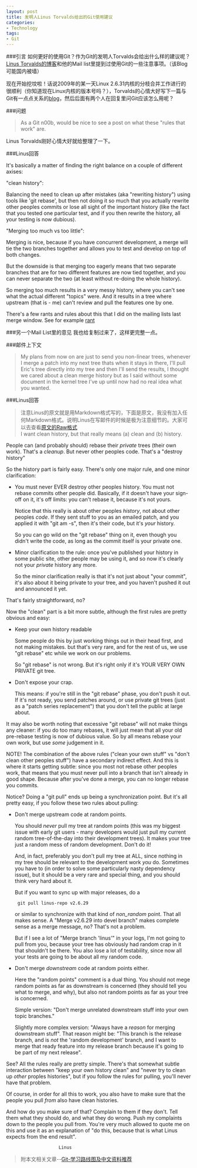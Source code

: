 ```yaml
---
layout: post
title: 发明人Linus Torvalds给出的Git使用建议
categories:
- Technology
tags:
- Git
---
```


###引言
如何更好的使用Git？作为Git的发明人Torvalds会给出什么样的建议呢？
[Linus Torvalds的博客](http://torvalds-family.blogspot.sg/)和他的Mail list里提到过使用Git的一些注意事项。（该Blog可能国内被墙）

现在开始挖坟啦！话说2009年的某一天Linux 2.6.31内核的分枝合并工作进行的很顺利（你知道现在Linux内核的版本号吗？），Torvalds的心情大好写下一篇与Git有一点点关系的[blog](http://torvalds-family.blogspot.sg/2009/06/happiness-is-warm-scm.html)，然后后面有两个人在回复里问Git应该怎么用呢？

###问题
>As a Git n00b, would be nice to see a post on what these "rules that work" are.   

Linus Torvalds刚好心情大好就给整理了一下。

###Linus回答

It's basically a matter of finding the right balance on a couple of different axises:

"clean history":

Balancing the need to clean up after mistakes (aka "rewriting history") using tools like 'git rebase', but then not doing it so much that you actually rewrite other peoples commits or lose all sight of the important history (like the fact that you tested one particular test, and if you then rewrite the history, all your testing is now dubious).

"Merging too much vs too little":

Merging is nice, because if you have concurrent development, a merge will tie the two branches together and allows you to test and develop on top of both changes.

But the downside is that merging too eagerly means that two separate branches that are for two different features are now tied together, and you can never separate the two (at least without re-doing the whole history).

So merging too much results in a very messy history, where you can't see what the actual different "topics" were. And it results in a tree where upstream (that is - me) can't review and pull the features one by one.

There's a few rants and rules about this that I did on the mailing lists last merge window. See for example [rant](http://www.mail-archive.com/dri-devel@lists.sourceforge.net/msg39091.html)

###另一个Mail List里的意见
我也给复制过来了，这样更完整一点。

###邮件上下文
> My plans from now on are just to send you non-linear trees, whenever I 
> merge a patch into my next tree thats when it stays in there, I'll pull 
> Eric's tree directly into my tree and then I'll send the results, I 
> thought we cared about a clean merge history but as I said without some 
> document in the kernel tree I've up until now had no real idea what you 
> wanted.

###Linus回答
> 注意Linus的原文就是用Markdown格式写的，下面是原文，我没有加入任何Markdown格式。说明Linus在写邮件的时候是极为注意细节的。大家可以去查看[原文的Raw格式](http://www.mail-archive.com/dri-devel@lists.sourceforge.net/msg39091.html)   
I want clean history, but that really means (a) clean and (b) history.

People can (and probably should) rebase their _private_ trees (their own 
work). That's a _cleanup_. But never other peoples code. That's a "destroy 
history"

So the history part is fairly easy. There's only one major rule, and one 
minor clarification:

 - You must never EVER destroy other peoples history. You must not rebase 
   commits other people did. Basically, if it doesn't have your sign-off 
   on it, it's off limits: you can't rebase it, because it's not yours.

   Notice that this really is about other peoples _history_, not about 
   other peoples _code_. If they sent stuff to you as an emailed patch, 
   and you applied it with "git am -s", then it's their code, but it's 
   _your_ history.

   So you can go wild on the "git rebase" thing on it, even though you 
   didn't write the code, as long as the commit itself is your private 
   one.

 - Minor clarification to the rule: once you've published your history in 
   some public site, other people may be using it, and so now it's clearly 
   not your _private_ history any more.

   So the minor clarification really is that it's not just about "your 
   commit", it's also about it being private to your tree, and you haven't 
   pushed it out and announced it yet.

That's fairly straightforward, no?

Now the "clean" part is a bit more subtle, although the first rules are 
pretty obvious and easy:

 - Keep your own history readable

   Some people do this by just working things out in their head first, and 
   not making mistakes. but that's very rare, and for the rest of us, we 
   use "git rebase" etc while we work on our problems. 

   So "git rebase" is not wrong. But it's right only if it's YOUR VERY OWN 
   PRIVATE git tree.

 - Don't expose your crap.

   This means: if you're still in the "git rebase" phase, you don't push 
   it out. If it's not ready, you send patches around, or use private git 
   trees (just as a "patch series replacement") that you don't tell the 
   public at large about.

It may also be worth noting that excessive "git rebase" will not make 
things any cleaner: if you do too many rebases, it will just mean that all 
your old pre-rebase testing is now of dubious value. So by all means 
rebase your own work, but use _some_ judgement in it.

NOTE! The combination of the above rules ("clean your own stuff" vs "don't 
clean other peoples stuff") have a secondary indirect effect. And this is 
where it starts getting subtle: since you most not rebase other peoples 
work, that means that you must never pull into a branch that isn't already 
in good shape. Because after you've done a merge, you can no longer rebase 
you commits.

Notice? Doing a "git pull" ends up being a synchronization point. But it's 
all pretty easy, if you follow these two rules about pulling:

 - Don't merge upstream code at random points. 

   You should _never_ pull my tree at random points (this was my biggest 
   issue with early git users - many developers would just pull my current 
   random tree-of-the-day into their development trees). It makes your 
   tree just a random mess of random development. Don't do it!

   And, in fact, preferably you don't pull my tree at ALL, since nothing 
   in my tree should be relevant to the development work _you_ do. 
   Sometimes you have to (in order to solve some particularly nasty 
   dependency issue), but it should be a very rare and special thing, and 
   you should think very hard about it.

   But if you want to sync up with major releases, do a

        git pull linus-repo v2.6.29

   or similar to synchronize with that kind of _non_random_ point. That 
   all makes sense. A "Merge v2.6.29 into devel branch" makes complete 
   sense as a merge message, no? That's not a problem.

   But if I see a lot of "Merge branch 'linus'" in your logs, I'm not 
   going to pull from you, because your tree has obviously had random crap 
   in it that shouldn't be there. You also lose a lot of testability, 
   since now all your tests are going to be about all my random code.

 - Don't merge _downstream_ code at random points either.

   Here the "random points" comment is a dual thing. You should not mege 
   random points as far as downstream is concerned (they should tell you 
   what to merge, and why), but also not random points as far as your tree 
   is concerned.

   Simple version: "Don't merge unrelated downstream stuff into your own 
   topic branches."

   Slightly more complex version: "Always have a _reason_ for merging 
   downstream stuff". That reason might be: "This branch is the release 
   branch, and is _not_ the 'random development' branch, and I want to 
   merge that ready feature into my release branch because it's going to 
   be part of my next release".

See? All the rules really are pretty simple. There's that somewhat subtle 
interaction between "keep your own history clean" and "never try to clean 
up _other_ proples histories", but if you follow the rules for pulling, 
you'll never have that problem.

Of course, in order for all this to work, you also have to make sure that 
the people you pull _from_ also have clean histories.

And how do you make sure of that? Complain to them if they don't. Tell 
them what they should do, and what they do wrong. Push my complaints down 
to the people you pull from. You're very much allowed to quote me on this 
and use it as an explanation of "do this, because that is what Linus 
expects from the end result".

                        Linus

> 附本文相关文章--[Git-学习路线图及中文资料推荐](http://blog.sevenche.com/2014/02/Git-%E5%AD%A6%E4%B9%A0%E8%B7%AF%E7%BA%BF%E5%9B%BE%E5%8F%8A%E4%B8%AD%E6%96%87%E8%B5%84%E6%96%99%E6%8E%A8%E8%8D%90/)
